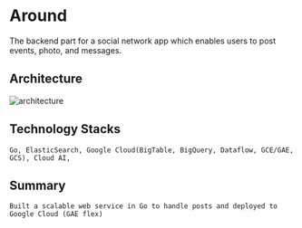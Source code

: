 # Around
The backend part for a social network app which enables users to post events, photo, and messages.


## Architecture
![architecture](https://github.com/kangming1412/Around/blob/master/architectureforgoproject.png)
    

## Technology Stacks
    Go, ElasticSearch, Google Cloud(BigTable, BigQuery, Dataflow, GCE/GAE, GCS), Cloud AI, 

## Summary
    Built a scalable web service in Go to handle posts and deployed to Google Cloud (GAE flex)

